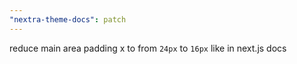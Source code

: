 ```yaml
---
"nextra-theme-docs": patch
---
```


reduce main area padding x to from `24px` to `16px` like in next.js docs
